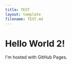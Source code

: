 ```yaml
---
title: TEST
layout: template
filename: TEST.md
--- 
```


<!DOCTYPE html>
<html>
<body>
<h1>Hello World 2!</h1>
<p>I'm hosted with GitHub Pages.</p>
</body>
</html>
